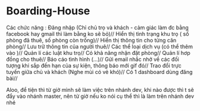 # Boarding-House
Các chức năng :
  Đăng nhập (Chỉ chủ trọ và khách - cảm giác làm đc bằng facebook hay gmail thì làm bằng ko sẽ bỏ)//
  Hiển thị tình trạng khu trọ ( số phòng đã thuê, số phòng còn trống)//
  Hiển thị thông tin cho từng căn phòng//
  Lưu trữ thông tin của người thuê//
  Các thể loại dịch vụ (có thể thêm vào )//
  Quản lí các luật khu trọ//
  Có khả năng nhận đặt phòng//
  Quản lí hơp đồng cho thuê//
  Báo cáo tình hình (...)//
  Gửi email nhắc nhở về các đối tượng khi sắp đến hạn của sự kiện, thông báo mới gif đó//
  Trao đổi trực tuyến giữa chủ và khách (Nghe mùi có vẻ khó)//
  Có 1 dashboard dùng đăng bài//
  
  
Aloo, để tiện thì từ giờ mình sẽ làm việc trên nhánh dev, khi nào được thì t sẽ đẩy vào nhánh master, nên từ giờ nếu ko nói cụ thể thì là làm trên nhánh dev nhé 
